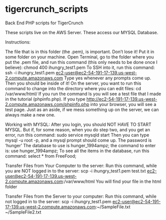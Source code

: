 # tigercrunch_scripts
Back End PHP scripts for TigerCrunch

These scripts live on the AWS Server. These access our MYSQL Database.

Instructions:

The file that is in this folder (the .pem), is important. Don’t lose it! Put it in some folder on your machine.
Open Terminal, go to the folder where you put the .pem file, and run this command (this only needs to be done once I believe):
chmod 400 ihungry_test1.pem
To SSH into it, run this command:
ssh -i ihungry_test1.pem ec2-user@ec2-54-191-17-139.us-west-2.compute.amazonaws.com
Type yes whenever any prompts come up. Then you should be inside of it!
On the server, you want to run this command to change into the directory where you can edit files:
cd /var/www/html/
If you run the command ls you will see a test file that I made in the tutorial (phpinfo.php). If you type http://ec2-54-191-17-139.us-west-2.compute.amazonaws.com/phpinfo.php into your browser, you will see a test page.
Just as an aside, if we mess something up on the server, we can always make a new one.

Working with MYSQL:
After you login, you should NOT HAVE TO START MYSQL. But if, for some reason, when you do step two, and you get an error, run this command:
sudo service mysqld start
Then you can type mysql -u root -p, and a mysql prompt should come up. The password is ‘hunger’
The database to use is hunger_1994ampz; the command to enter is:
use hunger_1994ampz;
To see all the items in the database, run this command:
select * from FreeFood;

Transfer Files from Your Computer to the server:
Run this command, while you are NOT logged in to the server:
scp -i ihungry_test1.pem test.txt ec2-user@ec2-54-191-17-139.us-west-2.compute.amazonaws.com:/var/www/html
You will find your file in the html folder

Transfer Files from the Server to your computer:
Run this command, while not logged in to the server:
scp -i ihungry_test1.pem ec2-user@ec2-54-191-17-139.us-west-2.compute.amazonaws.com:~/SampleFile.txt ~/SampleFile2.txt
